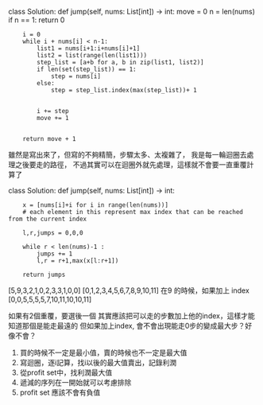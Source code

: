 class Solution:
    def jump(self, nums: List[int]) -> int:
        move = 0
        n = len(nums)
        if n == 1:
            return 0


        i = 0
        while i + nums[i] < n-1:
            list1 = nums[i+1:i+nums[i]+1]
            list2 = list(range(len(list1)))
            step_list = [a+b for a, b in zip(list1, list2)]
            if len(set(step_list)) == 1:
                step = nums[i]
            else:
                step = step_list.index(max(step_list))+ 1
   

            i += step
            move += 1
        

        return move + 1


雖然是寫出來了，但寫的不夠精簡，步驟太多、太複雜了，
我是每一輪迴圈去處理之後要走的路徑，
不過其實可以在迴圈外就先處理，這樣就不會要一直重覆計算了


class Solution:
    def jump(self, nums: List[int]) -> int:

        x = [nums[i]+i for i in range(len(nums))]  
        # each element in this represent max index that can be reached from the current index 

        l,r,jumps = 0,0,0

        while r < len(nums)-1 :
            jumps += 1
            l,r = r+1,max(x[l:r+1]) 

        return jumps


[5,9,3,2,1,0,2,3,3,1,0,0]
[0,1,2,3,4,5,6,7,8,9,10,11]
在9 的時候，如果加上 index
[0,0,5,5,5,5,7,10,11,10,10,11]

如果有2個重覆，要選後一個
其實應該把可以走的步數加上他的index，這樣才能知道那個是能走最遠的
但如果加上index, 會不會出現能走0步的變成最大步？好像不會？


1. 買的時候不一定是最小值，賣的時候也不一定是最大值
2. 寫迴圈，逐i記算，找i以後的最大值賣出，記錄利潤
3. 從profit set中，找利潤最大值
4. 遞減的序列在一開始就可以考慮排除
5. profit set 應該不會有負值
